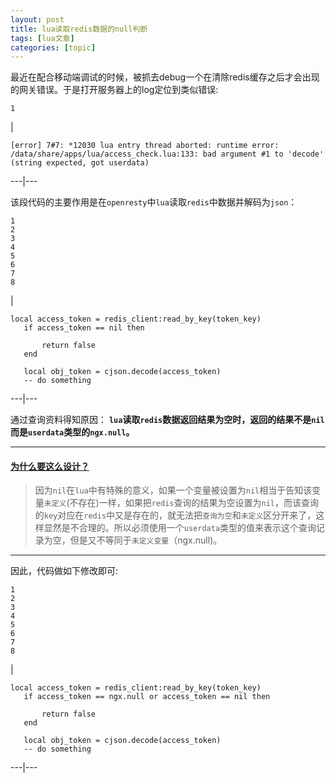 ```yaml
---
layout: post
title: lua读取redis数据的null判断 
tags: [lua文章]
categories: [topic]
---
```

最近在配合移动端调试的时候，被抓去debug一个在清除redis缓存之后才会出现的网关错误。于是打开服务器上的log定位到类似错误:

    
    
    1  
    

|

    
    
    [error] 7#7: *12030 lua entry thread aborted: runtime error: /data/share/apps/lua/access_check.lua:133: bad argument #1 to 'decode' (string expected, got userdata)  
      
  
---|---  
  
该段代码的主要作用是在`openresty`中`lua`读取`redis`中数据并解码为`json`：

    
    
    1  
    2  
    3  
    4  
    5  
    6  
    7  
    8  
    

|

    
    
    local access_token = redis_client:read_by_key(token_key)  
       if access_token == nil then  
             
           return false  
       end  
      
       local obj_token = cjson.decode(access_token)  
       -- do something  
      
  
---|---  
  
通过查询资料得知原因： **`lua`读取`redis`数据返回结果为空时，返回的结果不是`nil`而是`userdata`类型的`ngx.null`。**

* * *

#### [为什么要这么设计？](https://github.com/openresty/lua-resty-redis/issues/90)

>
> 因为`nil`在`lua`中有特殊的意义，如果一个变量被设置为`nil`相当于告知该变量`未定义`(不存在)一样，如果把`redis`查询的结果为空设置为`nil`，而该查询的`key`对应在`redis`中又是存在的，就无法把`查询为空`和`未定义`区分开来了，这样显然是不合理的。所以必须使用一个`userdata`类型的值来表示这个查询记录为空，但是又不等同于`未定义变量`（ngx.null)。

* * *

因此，代码做如下修改即可:

    
    
    1  
    2  
    3  
    4  
    5  
    6  
    7  
    8  
    

|

    
    
    local access_token = redis_client:read_by_key(token_key)  
       if access_token == ngx.null or access_token == nil then  
             
           return false  
       end  
      
       local obj_token = cjson.decode(access_token)  
       -- do something  
      
  
---|---